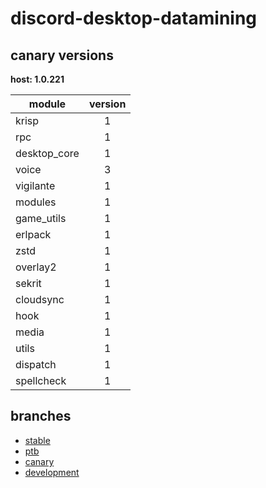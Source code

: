 # discord-desktop-datamining

## canary versions

**host: 1.0.221**

| module | version |
| ------ | :-----: |
| krisp | 1 |
| rpc | 1 |
| desktop_core | 1 |
| voice | 3 |
| vigilante | 1 |
| modules | 1 |
| game_utils | 1 |
| erlpack | 1 |
| zstd | 1 |
| overlay2 | 1 |
| sekrit | 1 |
| cloudsync | 1 |
| hook | 1 |
| media | 1 |
| utils | 1 |
| dispatch | 1 |
| spellcheck | 1 |

## branches

- [stable](https://github.com/OpenAsar/discord-desktop-datamining/tree/stable)
- [ptb](https://github.com/OpenAsar/discord-desktop-datamining/tree/ptb)
- [canary](https://github.com/OpenAsar/discord-desktop-datamining/tree/canary)
- [development](https://github.com/OpenAsar/discord-desktop-datamining/tree/development)